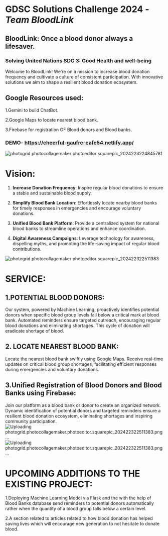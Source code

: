# GDSC Solutions Challenge 2024 - _Team BloodLink_ 
## BloodLink: Once a blood donor always a lifesaver.
### Solving United Nations SDG 3: Good Health and well-being

Welcome to BloodLink! We're on a mission to increase blood donation frequency and cultivate a culture of consistent participation. With innovative solutions we aim to shape a resilient blood donation ecosystem. 

## Google Resources used:
1.Gemini to build ChatBot.

2.Google Maps to locate nearest blood bank.

3.Firebase for registration OF Blood donors and Blood banks.


### DEMO- https://cheerful-gaufre-eafe54.netlify.app/

![photogrid photocollagemaker photoeditor squarepic_2024223224845781](https://github.com/BloodLink-NIT-Jamshedpur/.github/assets/147289069/794a81de-7191-4d97-bed6-5cdfdc3c4822)

# Vision:

1. **Increase Donation Frequency**: Inspire regular blood donations to ensure a stable and sustainable blood supply.

2.  **Simplify Blood Bank Location**: Effortlessly locate nearby blood banks for timely responses in emergencies and encourage voluntary donations.

3.  **Unified Blood Bank Platform**: Provide a centralized system for national blood banks to streamline operations and enhance coordination.

4.  **Digital Awareness Campaigns**: Leverage technology for awareness, dispelling myths, and promoting the life-saving impact of regular blood contributions.

   ![photogrid photocollagemaker photoeditor squarepic_202422322511383](https://github.com/BloodLink-NIT-Jamshedpur/.github/assets/147289069/d037ae36-e145-4177-8276-cbe55f1c8b1d)


# **SERVICE**:
## 1.**POTENTIAL BLOOD DONORS**:
Our system, powered by Machine Learning, proactively identifies potential donors when specific blood group levels fall below a critical mark at blood bank. Automated reminders ensure targeted outreach, encouraging regular blood donations and eliminating shortages. This cycle of donation will eradicate shortage of blood.

## 2. **LOCATE NEAREST BLOOD BANK**:
Locate the nearest blood bank swiftly using Google Maps. Receive real-time updates on critical blood group shortages, facilitating efficient responses during emergencies and voluntary donations.

## 3.Unified Registration of Blood Donors and Blood Banks using Firebase:
Join our platform as a blood bank or donor to create an organized network. Dynamic identification of potential donors and targeted reminders ensure a resilient blood donation ecosystem, eliminating shortages and inspiring community participation.
![Uploading photogrid.photocollagemaker.photoeditor.squarepic_202422322511383.png…]()
![Uploading photogrid.photocollagemaker.photoeditor.squarepic_202422322511383.png…]()


# UPCOMING ADDITIONS TO THE EXISTING PROJECT:
1.Deploying Machine Learning Model via Flask and the with the help of Blood Banks database send reminders to potential donors automatically rather when the quantity of a blood group falls below a certain level.

2.A section related to articles related to how blood donation has helped saving lives which will encourage new generation to not hesitate to donate blood. 





<!--

**Here are some ideas to get you started:**

🙋‍♀️ A short introduction - what is your organization all about?
🌈 Contribution guidelines - how can the community get involved?
👩‍💻 Useful resources - where can the community find your docs? Is there anything else the community should know?
🍿 Fun facts - what does your team eat for breakfast?
🧙 Remember, you can do mighty things with the power of [Markdown](https://docs.github.com/github/writing-on-github/getting-started-with-writing-and-formatting-on-github/basic-writing-and-formatting-syntax)
-->
